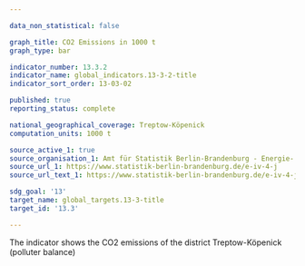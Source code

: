 ```yaml
---

data_non_statistical: false

graph_title: CO2 Emissions in 1000 t
graph_type: bar

indicator_number: 13.3.2
indicator_name: global_indicators.13-3-2-title
indicator_sort_order: 13-03-02

published: true
reporting_status: complete

national_geographical_coverage: Treptow-Köpenick
computation_units: 1000 t

source_active_1: true
source_organisation_1: Amt für Statistik Berlin-Brandenburg - Energie- und CO₂-Bilanz in Berlin
source_url_1: https://www.statistik-berlin-brandenburg.de/e-iv-4-j
source_url_text_1: https://www.statistik-berlin-brandenburg.de/e-iv-4-j

sdg_goal: '13'
target_name: global_targets.13-3-title
target_id: '13.3'

---
```


The indicator shows the CO2 emissions of the district Treptow-Köpenick (polluter balance)
